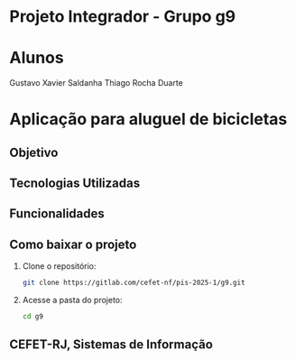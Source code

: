 # Projeto Integrador - Grupo g9

# Alunos
Gustavo Xavier Saldanha
Thiago Rocha Duarte

# Aplicação para aluguel de bicicletas

## Objetivo


## Tecnologias Utilizadas


## Funcionalidades


## Como baixar o projeto
1. Clone o repositório:
   ```bash
   git clone https://gitlab.com/cefet-nf/pis-2025-1/g9.git

2. Acesse a pasta do projeto:
   ```bash
   cd g9

## CEFET-RJ, Sistemas de Informação
